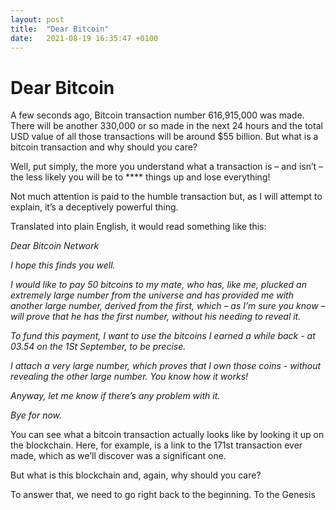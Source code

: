 ```yaml
---
layout: post
title:  "Dear Bitcoin"
date:   2021-08-19 16:35:47 +0100
---
```

# Dear Bitcoin

A few seconds ago, Bitcoin transaction number 616,915,000 was made. There will be another 330,000 or so made in the next 24 hours and the total USD value of all those transactions will be around $55 billion. But what is a bitcoin transaction and why should you care?

Well, put simply, the more you understand what a transaction is – and isn’t – the less likely you will be to **** things up and lose everything!

Not much attention is paid to the humble transaction but, as I will attempt to explain, it’s a deceptively powerful thing.

Translated into plain English, it would read something like this:

*Dear Bitcoin Network*

*I hope this finds you well.*

*I would like to pay 50 bitcoins to my mate, who has, like me, plucked an extremely large number from the universe and has provided me with another large number, derived from the first, which – as I’m sure you know – will prove that he has the first number, without his needing to reveal it.*

*To fund this payment, I want to use the bitcoins I earned a while back - at 03.54 on the 1St September, to be precise.*

*I attach a very large number, which proves that I own those coins - without revealing the other large number. You know how it works!*

*Anyway, let me know if there’s any problem with it.*

*Bye for now.*

You can see what a bitcoin transaction actually looks like by looking it up on the blockchain. Here, for example, is a link to the 171st transaction ever made, which as we’ll discover was a significant one.

But what is this blockchain and, again, why should you care?

To answer that, we need to go right back to the beginning. To the Genesis


